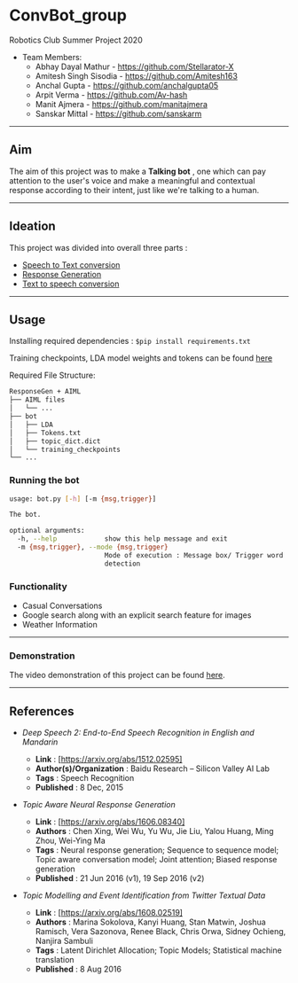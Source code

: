 # ConvBot_group

Robotics Club Summer Project 2020
* Team Members:
  * Abhay Dayal Mathur    - https://github.com/Stellarator-X
  * Amitesh Singh Sisodia - https://github.com/Amitesh163
  * Anchal Gupta          - https://github.com/anchalgupta05
  * Arpit Verma           - https://github.com/Av-hash
  * Manit Ajmera          - https://github.com/manitajmera
  * Sanskar Mittal        - https://github.com/sanskarm
  


***
## Aim
The aim of this project was to make a **Talking bot** , one which can pay attention to the user's voice and make a meaningful and contextual response according to their intent, just like we're talking to a human.

***
## Ideation 
This project was divided into overall three parts :

* [Speech to Text conversion](https://github.com/Amitesh163/ConvBot_group/tree/master/SpeechRecognition)
* [Response Generation](https://github.com/Amitesh163/ConvBot_group/tree/master/Response%20Generation)
* [Text to speech conversion](https://github.com/Amitesh163/ConvBot_group/tree/master/TextToSpeech)

***
## Usage

Installing required dependencies : `$pip install requirements.txt`

Training checkpoints, LDA model weights and tokens can be found [here](https://drive.google.com/drive/folders/18o-bFpJjy1S4UHUbdTjQnb2B_IK4bIM5?usp=sharing)

Required File Structure:

```txt
ResponseGen + AIML
├── AIML files
│   └── ...
├── bot
│   ├── LDA
│   ├── Tokens.txt
│   ├── topic_dict.dict
│   └── training_checkpoints
└── ...
```

### Running the bot

```bash
usage: bot.py [-h] [-m {msg,trigger}]

The bot.

optional arguments:
  -h, --help            show this help message and exit
  -m {msg,trigger}, --mode {msg,trigger}
                        Mode of execution : Message box/ Trigger word
                        detection
```

### Functionality

* Casual Conversations
* Google search along with an explicit search feature for images
* Weather Information

***
### Demonstration
The video demonstration of this project can be found [here](https://drive.google.com/file/d/1jAmxwfUnrx9qa9nh8Sol4ZByIH_w7YRE/view?usp=drivesdk).

***
## References

* _Deep Speech 2: End-to-End Speech Recognition in English and Mandarin_
  * **Link** : [https://arxiv.org/abs/1512.02595]
  * **Author(s)/Organization** : Baidu Research – Silicon Valley AI Lab
  * **Tags** : Speech Recognition
  * **Published** : 8 Dec, 2015

* _Topic Aware Neural Response Generation_
  * **Link** : [https://arxiv.org/abs/1606.08340]
  * **Authors** : Chen Xing, Wei Wu, Yu Wu, Jie Liu, Yalou Huang, Ming Zhou, Wei-Ying Ma
  * **Tags** : Neural response generation; Sequence to sequence model; Topic aware conversation model; Joint attention; Biased response generation
  * **Published** : 21 Jun 2016 (v1), 19 Sep 2016 (v2)

* _Topic Modelling and Event Identification from Twitter Textual Data_
  * **Link** : [https://arxiv.org/abs/1608.02519]
  * **Authors** : Marina Sokolova, Kanyi Huang, Stan Matwin, Joshua Ramisch, Vera Sazonova, Renee Black, Chris Orwa, Sidney Ochieng, Nanjira Sambuli
  * **Tags** : Latent Dirichlet Allocation; Topic Models; Statistical machine translation
  * **Published** : 8 Aug 2016

